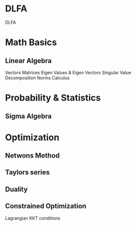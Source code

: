 # DLFA
DLFA

# Math Basics 
## Linear Algebra
  Vectors
  Matrices
  Eigen Values & Eigen Vectors
  Singular Value Decomposition
  Norms
  Calculus
  
# Probability & Statistics
## Sigma Algebra


# Optimization
## Netwons Method
## Taylors series
## Duality
## Constrained Optimization
   Lagrangian 
     KKT conditions

  
